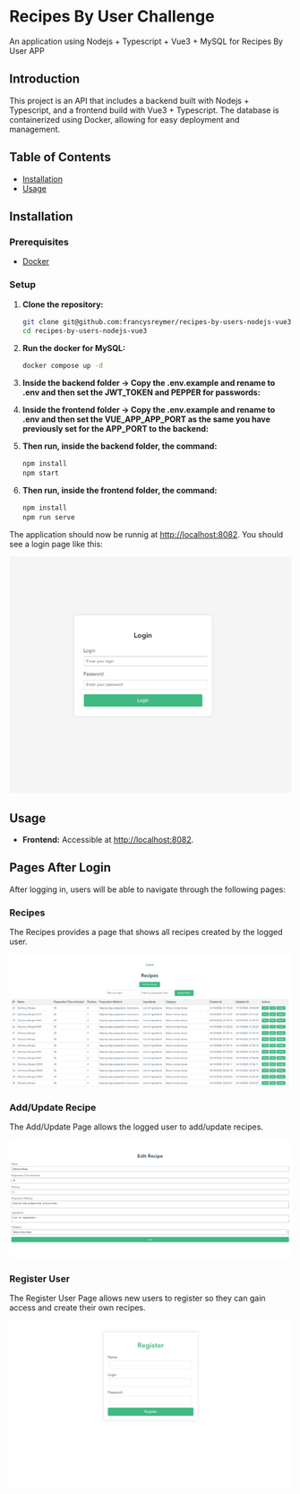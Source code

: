 # Recipes By User Challenge

An application using Nodejs + Typescript + Vue3 + MySQL for Recipes By User APP

## Introduction

This project is an API that includes a backend built with Nodejs + Typescript, and a frontend build with Vue3 + Typescript. The database is containerized using Docker, allowing for easy deployment and management. 

## Table of Contents

- [Installation](#installation)
- [Usage](#usage)

## Installation

### Prerequisites

- [Docker](https://www.docker.com/)

### Setup

1. **Clone the repository:**

    ```bash
    git clone git@github.com:francysreymer/recipes-by-users-nodejs-vue3.git
    cd recipes-by-users-nodejs-vue3
    ```

2. **Run the docker for MySQL:**

    ```bash
    docker compose up -d
    ```

3. **Inside the backend folder -> Copy the .env.example and rename to .env and then set the JWT_TOKEN and PEPPER for passwords:**

4. **Inside the frontend folder -> Copy the .env.example and rename to .env and then set the VUE_APP_APP_PORT as the same you have previously set for the APP_PORT to the backend:**

5. **Then run, inside the backend folder, the command:**

    ```bash
    npm install
    npm start
    ```

6. **Then run, inside the frontend folder, the command:**

    ```bash
    npm install
    npm run serve
    ```
The application should now be runnig at [http://localhost:8082](http://localhost:8082).
You should see a login page like this:

![Recipes By User Login Page](images/login.png)


## Usage

- **Frontend:** Accessible at [http://localhost:8082](http://localhost:8082).

## Pages After Login

After logging in, users will be able to navigate through the following pages:

### Recipes

The Recipes provides a page that shows all recipes created by the logged user.

![Recipes](images/recipes.png)

### Add/Update Recipe

The Add/Update Page allows the logged user to add/update recipes.

![Add New Location](images/recipes-form.png)

### Register User

The Register User Page allows new users to register so they can gain access and create their own recipes.

![Register User](images/register-user.png)